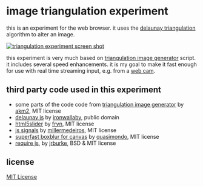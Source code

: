 image triangulation experiment
===

this is an experiment for the web browser. it uses the [delaunay triangulation](https://en.wikipedia.org/wiki/Delaunay_triangulation) algorithm to alter an image.

[![triangulation experiment screen shot](http://dl.dropboxusercontent.com/u/1098704/Screenshots/github-triangulation.png)](http://snorpey.github.io/triangulation/)

this experiment is very much based on [triangulation image generator](http://jsdo.it/akm2/xoYx) script. it includes several speed enhancements. it is my goal to make it fast enough for use with real time streaming input, e.g. from a [web cam](https://github.com/snorpey/photobooth).

third party code used in this experiment
---
* some parts of the code code from [triangulation image generator](http://jsdo.it/akm2/xoYx) by [akm2](http://codepen.io/akm2), MIT license
* [delaunay js](https://github.com/ironwallaby/delaunay) by [ironwallaby](https://github.com/ironwallaby), public domain
* [html5slider](http://frankyan.com/labs/html5slider/) by [fryn](https://github.com/fryn), MIT license
* [js signals](http://millermedeiros.github.io/js-signals/) by [millermedeiros](https://github.com/millermedeiros), MIT license
* [superfast boxblur for canvas](http://quasimondo.com/BoxBlurForCanvas/FastBlurDemo.html) by [quasimondo](https://github.com/quasimondo), MIT license
* [require js](http://requirejs.org/), by [jrburke](jrburke), BSD & MIT license

license
---
[MIT License](http://www.opensource.org/licenses/mit-license.php)